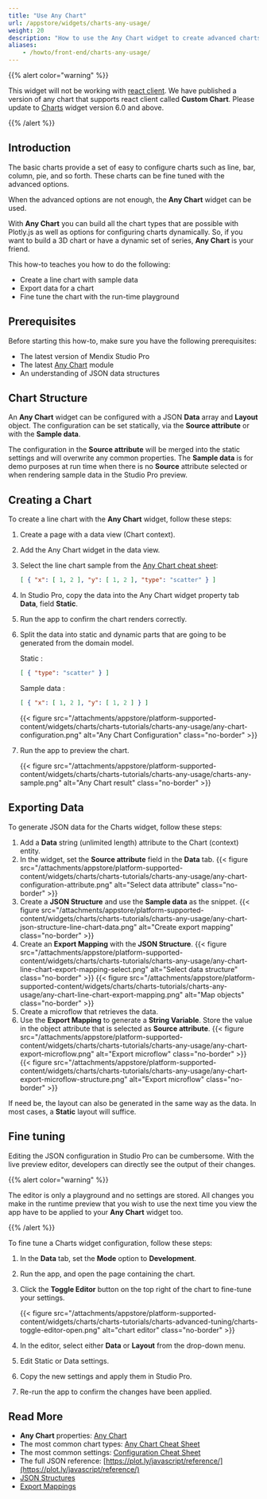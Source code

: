```yaml
---
title: "Use Any Chart"
url: /appstore/widgets/charts-any-usage/
weight: 20
description: "How to use the Any Chart widget to create advanced charts"
aliases:
    - /howto/front-end/charts-any-usage/
---
```


{{% alert color="warning" %}}

This widget will not be working with [react client](/refguide/mendix-client/react/). We have published a version of any chart that supports react client called **Custom Chart**.
Please update to [Charts](https://marketplace.mendix.com/link/component/105695/) widget version 6.0 and above.

{{% /alert %}}

## Introduction

The basic charts provide a set of easy to configure charts such as line, bar, column, pie, and so forth. These charts can be fine tuned with the advanced options.

When the advanced options are not enough, the **Any Chart** widget can be used.

With **Any Chart** you can build all the chart types that are possible with Plotly.js as well as options for configuring charts dynamically. So, if you want to build a 3D chart or have a dynamic set of series, **Any Chart** is your friend.

This how-to teaches you how to do the following:

* Create a line chart with sample data
* Export data for a chart
* Fine tune the chart with the run-time playground

## Prerequisites

Before starting this how-to, make sure you have the following prerequisites:

* The latest version of Mendix Studio Pro
* The latest [Any Chart](/appstore/modules/any-chart/) module
* An understanding of JSON data structures

## Chart Structure

An **Any Chart** widget can be configured with a JSON **Data** array and **Layout** object. The configuration can be set statically, via the **Source attribute** or with the **Sample data**.

The configuration in the **Source attribute** will be merged into the static settings and will overwrite any common properties. The **Sample data** is for demo purposes at run time when there is no **Source** attribute selected or when rendering sample data in the Studio Pro preview.

## Creating a Chart

To create a line chart with the **Any Chart** widget, follow these steps:

1. Create a page with a data view (Chart context).
2. Add the Any Chart widget in the data view.
3. Select the line chart sample from the [Any Chart cheat sheet](/refguide/charts-any-cheat-sheet/#line-chart):

    ```json
    [ { "x": [ 1, 2 ], "y": [ 1, 2 ], "type": "scatter" } ]
    ```

4. In Studio Pro, copy the data into the Any Chart widget property tab **Data**, field **Static**.
5. Run the app to confirm the chart renders correctly.
6. Split the data into static and dynamic parts that are going to be generated from the domain model.

    Static :  

    ```json
    [ { "type": "scatter" } ]
    ```

    Sample data :  

    ```json
    [ { "x": [ 1, 2 ], "y": [ 1, 2 ] } ]
    ```

    {{< figure src="/attachments/appstore/platform-supported-content/widgets/charts/charts-tutorials/charts-any-usage/any-chart-configuration.png" alt="Any Chart Configuration" class="no-border" >}}

7. Run the app to preview the chart.

    {{< figure src="/attachments/appstore/platform-supported-content/widgets/charts/charts-tutorials/charts-any-usage/charts-any-sample.png" alt="Any Chart result" class="no-border" >}}

## Exporting Data

To generate JSON data for the Charts widget, follow these steps:

1. Add a **Data** string (unlimited length) attribute to the Chart (context) entity.
2. In the widget, set the **Source attribute** field in the **Data** tab.
    {{< figure src="/attachments/appstore/platform-supported-content/widgets/charts/charts-tutorials/charts-any-usage/any-chart-configuration-attribute.png" alt="Select data attribute" class="no-border" >}}
3. Create a **JSON Structure** and use the **Sample data** as the snippet.
    {{< figure src="/attachments/appstore/platform-supported-content/widgets/charts/charts-tutorials/charts-any-usage/any-chart-json-structure-line-chart-data.png" alt="Create export mapping" class="no-border" >}}
4. Create an **Export Mapping** with the **JSON Structure**.
    {{< figure src="/attachments/appstore/platform-supported-content/widgets/charts/charts-tutorials/charts-any-usage/any-chart-line-chart-export-mapping-select.png" alt="Select data structure" class="no-border" >}}
    {{< figure src="/attachments/appstore/platform-supported-content/widgets/charts/charts-tutorials/charts-any-usage/any-chart-line-chart-export-mapping.png" alt="Map objects" class="no-border" >}}
5. Create a microflow that retrieves the data.
6. Use the **Export Mapping** to generate a **String Variable**. Store the value in the object attribute that is selected as **Source attribute**.
    {{< figure src="/attachments/appstore/platform-supported-content/widgets/charts/charts-tutorials/charts-any-usage/any-chart-export-microflow.png" alt="Export microflow" class="no-border" >}}
    {{< figure src="/attachments/appstore/platform-supported-content/widgets/charts/charts-tutorials/charts-any-usage/any-chart-export-microflow-structure.png" alt="Export microflow" class="no-border" >}}

If need be, the layout can also be generated in the same way as the data. In most cases, a **Static** layout will suffice.

## Fine tuning

Editing the JSON configuration in Studio Pro can be cumbersome. With the live preview editor, developers can directly see the output of their changes. 

{{% alert color="warning" %}}

The editor is only a playground and no settings are stored. All changes you make in the runtime preview that you wish to use the next time you view the app have to be applied to your **Any Chart** widget too.

{{% /alert %}}

To fine tune a Charts widget configuration, follow these steps:

1. In the **Data** tab, set the **Mode** option to **Development**.
2. Run the app, and open the page containing the chart.
3. Click the **Toggle Editor** button on the top right of the chart to fine-tune your settings.

    {{< figure src="/attachments/appstore/platform-supported-content/widgets/charts/charts-tutorials/charts-advanced-tuning/charts-toggle-editor-open.png" alt="chart editor" class="no-border" >}}

4. In the editor, select either **Data** or **Layout** from the drop-down menu.
5. Edit Static or Data settings.
6. Copy the new settings and apply them in Studio Pro.
7. Re-run the app to confirm the changes have been applied.

## Read More

* **Any Chart** properties: [Any Chart](/refguide/charts-any-configuration/)
* The most common chart types:  [Any Chart Cheat Sheet](/refguide/charts-any-cheat-sheet/)
* The most common settings: [Configuration Cheat Sheet](/refguide/charts-advanced-cheat-sheet/)
* The full JSON reference: [https://plot.ly/javascript/reference/](https://plot.ly/javascript/reference/)
* [JSON Structures](/refguide/json-structures/)
* [Export Mappings](/refguide/export-mappings/)  
